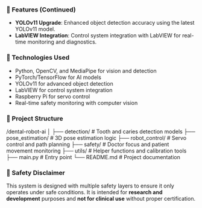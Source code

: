 
### 📌 Features (Continued)
- **YOLOv11 Upgrade**: Enhanced object detection accuracy using the latest YOLOv11 model.
- **LabVIEW Integration**: Control system integration with LabVIEW for real-time monitoring and diagnostics.



### 🧠 Technologies Used
- Python, OpenCV, and MediaPipe for vision and detection
- PyTorch/TensorFlow for AI models
- YOLOv11 for advanced object detection
- LabVIEW for control system integration
-  Raspberry Pi for servo control
- Real-time safety monitoring with computer vision

### 📁 Project Structure

/dental-robot-ai
│
├── detection/           # Tooth and caries detection models
├── pose_estimation/     # 3D pose estimation logic
├── robot_control/       # Servo control and path planning
├── safety/              # Doctor focus and patient movement monitoring
├── utils/               # Helper functions and calibration tools
├── main.py              # Entry point
└── README.md            # Project documentation

### 🚧 Safety Disclaimer
This system is designed with multiple safety layers to ensure it only operates under safe conditions. It is intended for **research and development** purposes and **not for clinical use** without proper certification.
